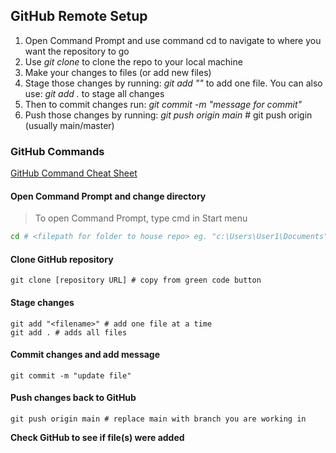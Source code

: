 ## GitHub Remote Setup
1. Open Command Prompt and use command cd to navigate to where you want the repository to go
2. Use *git clone* to clone the repo to your local machine
3. Make your changes to files (or add new files)
4. Stage those changes by running: *git add "<filename>"* to add one file. 
	You can also use: *git add .* to stage all changes
5. Then to commit changes run: *git commit -m "message for commit"*
6. Push those changes by running: *git push origin main* # git push origin <branch-name> (usually main/master) 

### GitHub Commands
[GitHub Command Cheat Sheet](https://education.github.com/git-cheat-sheet-education.pdf)
#### Open Command Prompt and change directory 
> To open Command Prompt, type cmd in Start menu
```Bash
cd # <filepath for folder to house repo> eg. "c:\Users\User1\Documents"
```
#### Clone GitHub repository
```Git
git clone [repository URL] # copy from green code button
```
#### Stage changes
```Git
git add "<filename>" # add one file at a time
git add . # adds all files
```
#### Commit changes and add message
```Git
git commit -m "update file"
```
#### Push changes back to GitHub
```Git
git push origin main # replace main with branch you are working in
```

**Check GitHub to see if file(s) were added**